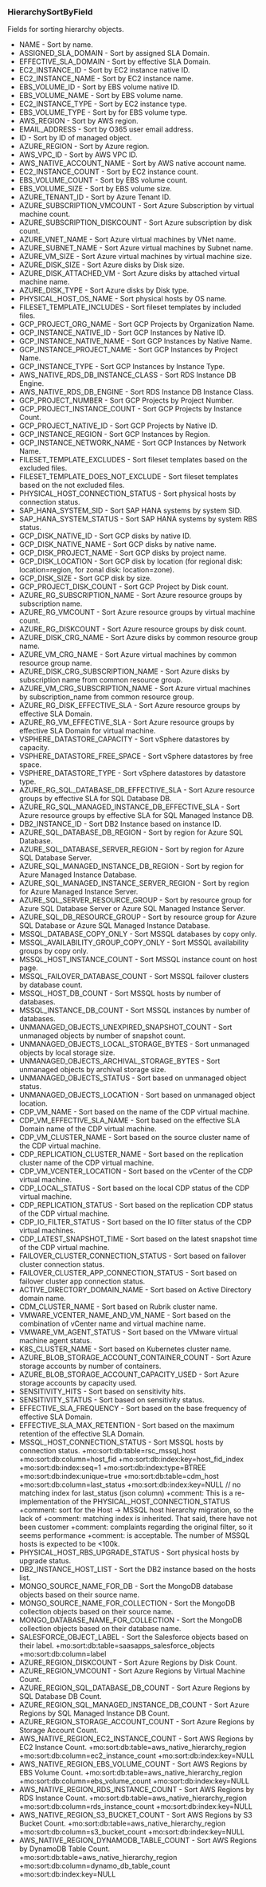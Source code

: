 ### HierarchySortByField
Fields for sorting hierarchy objects.

- NAME - Sort by name.
- ASSIGNED_SLA_DOMAIN - Sort by assigned SLA Domain.
- EFFECTIVE_SLA_DOMAIN - Sort by effective SLA Domain.
- EC2_INSTANCE_ID - Sort by EC2 instance native ID.
- EC2_INSTANCE_NAME - Sort by EC2 instance name.
- EBS_VOLUME_ID - Sort by EBS volume native ID.
- EBS_VOLUME_NAME - Sort by EBS volume name.
- EC2_INSTANCE_TYPE - Sort by EC2 instance type.
- EBS_VOLUME_TYPE - Sort by for EBS volume type.
- AWS_REGION - Sort by AWS region.
- EMAIL_ADDRESS - Sort by O365 user email address.
- ID - Sort by ID of managed object.
- AZURE_REGION - Sort by Azure region.
- AWS_VPC_ID - Sort by AWS VPC ID.
- AWS_NATIVE_ACCOUNT_NAME - Sort by AWS native account name.
- EC2_INSTANCE_COUNT - Sort by EC2 instance count.
- EBS_VOLUME_COUNT - Sort by EBS volume count.
- EBS_VOLUME_SIZE - Sort by EBS volume size.
- AZURE_TENANT_ID - Sort by Azure Tenant ID.
- AZURE_SUBSCRIPTION_VMCOUNT - Sort Azure Subscription by virtual machine count.
- AZURE_SUBSCRIPTION_DISKCOUNT - Sort Azure subscription by disk count.
- AZURE_VNET_NAME - Sort Azure virtual machines by VNet name.
- AZURE_SUBNET_NAME - Sort Azure virtual machines by Subnet name.
- AZURE_VM_SIZE - Sort Azure virtual machines by virtual machine size.
- AZURE_DISK_SIZE - Sort Azure disks by Disk size.
- AZURE_DISK_ATTACHED_VM - Sort Azure disks by attached virtual machine name.
- AZURE_DISK_TYPE - Sort Azure disks by Disk type.
- PHYSICAL_HOST_OS_NAME - Sort physical hosts by OS name.
- FILESET_TEMPLATE_INCLUDES - Sort fileset templates by included files.
- GCP_PROJECT_ORG_NAME - Sort GCP Projects by Organization Name.
- GCP_INSTANCE_NATIVE_ID - Sort GCP Instances by Native ID.
- GCP_INSTANCE_NATIVE_NAME - Sort GCP Instances by Native Name.
- GCP_INSTANCE_PROJECT_NAME - Sort GCP Instances by Project Name.
- GCP_INSTANCE_TYPE - Sort GCP Instances by Instance Type.
- AWS_NATIVE_RDS_DB_INSTANCE_CLASS - Sort RDS Instance DB Engine.
- AWS_NATIVE_RDS_DB_ENGINE - Sort RDS Instance DB Instance Class.
- GCP_PROJECT_NUMBER - Sort GCP Projects by Project Number.
- GCP_PROJECT_INSTANCE_COUNT - Sort GCP Projects by Instance Count.
- GCP_PROJECT_NATIVE_ID - Sort GCP Projects by Native ID.
- GCP_INSTANCE_REGION - Sort GCP Instances by Region.
- GCP_INSTANCE_NETWORK_NAME - Sort GCP Instances by Network Name.
- FILESET_TEMPLATE_EXCLUDES - Sort fileset templates based on the excluded files.
- FILESET_TEMPLATE_DOES_NOT_EXCLUDE - Sort fileset templates based on the not excluded files.
- PHYSICAL_HOST_CONNECTION_STATUS - Sort physical hosts by connection status.
- SAP_HANA_SYSTEM_SID - Sort SAP HANA systems by system SID.
- SAP_HANA_SYSTEM_STATUS - Sort SAP HANA systems by system RBS status.
- GCP_DISK_NATIVE_ID - Sort GCP disks by native ID.
- GCP_DISK_NATIVE_NAME - Sort GCP disks by native name.
- GCP_DISK_PROJECT_NAME - Sort GCP disks by project name.
- GCP_DISK_LOCATION - Sort GCP disk by location (for regional disk: location=region, for zonal disk: location=zone).
- GCP_DISK_SIZE - Sort GCP disk by size.
- GCP_PROJECT_DISK_COUNT - Sort GCP Project by Disk count.
- AZURE_RG_SUBSCRIPTION_NAME - Sort Azure resource groups by subscription name.
- AZURE_RG_VMCOUNT - Sort Azure resource groups by virtual machine count.
- AZURE_RG_DISKCOUNT - Sort Azure resource groups by disk count.
- AZURE_DISK_CRG_NAME - Sort Azure disks by common resource group name.
- AZURE_VM_CRG_NAME - Sort Azure virtual machines by common resource group name.
- AZURE_DISK_CRG_SUBSCRIPTION_NAME - Sort Azure disks by subscription name from common resource group.
- AZURE_VM_CRG_SUBSCRIPTION_NAME - Sort Azure virtual machines by subscription_name from common resource group.
- AZURE_RG_DISK_EFFECTIVE_SLA - Sort Azure resource groups by effective SLA Domain.
- AZURE_RG_VM_EFFECTIVE_SLA - Sort Azure resource groups by effective SLA Domain for virtual machine.
- VSPHERE_DATASTORE_CAPACITY - Sort vSphere datastores by capacity.
- VSPHERE_DATASTORE_FREE_SPACE - Sort vSphere datastores by free space.
- VSPHERE_DATASTORE_TYPE - Sort vSphere datastores by datastore type.
- AZURE_RG_SQL_DATABASE_DB_EFFECTIVE_SLA - Sort Azure resource groups by effective SLA for SQL Database DB.
- AZURE_RG_SQL_MANAGED_INSTANCE_DB_EFFECTIVE_SLA - Sort Azure resource groups by effective SLA for SQL Managed Instance DB.
- DB2_INSTANCE_ID - Sort DB2 Instance based on instance ID.
- AZURE_SQL_DATABASE_DB_REGION - Sort by region for Azure SQL Database.
- AZURE_SQL_DATABASE_SERVER_REGION - Sort by region for Azure SQL Database Server.
- AZURE_SQL_MANAGED_INSTANCE_DB_REGION - Sort by region for Azure Managed Instance Database.
- AZURE_SQL_MANAGED_INSTANCE_SERVER_REGION - Sort by region for Azure Managed Instance Server.
- AZURE_SQL_SERVER_RESOURCE_GROUP - Sort by resource group for Azure SQL Database Server or Azure SQL Managed Instance Server.
- AZURE_SQL_DB_RESOURCE_GROUP - Sort by resource group for Azure SQL Database or Azure SQL Managed Instance Database.
- MSSQL_DATABASE_COPY_ONLY - Sort MSSQL databases by copy only.
- MSSQL_AVAILABILITY_GROUP_COPY_ONLY - Sort MSSQL availability groups by copy only.
- MSSQL_HOST_INSTANCE_COUNT - Sort MSSQL instance count on host page.
- MSSQL_FAILOVER_DATABASE_COUNT - Sort MSSQL failover clusters by database count.
- MSSQL_HOST_DB_COUNT - Sort MSSQL hosts by number of databases.
- MSSQL_INSTANCE_DB_COUNT - Sort MSSQL instances by number of databases.
- UNMANAGED_OBJECTS_UNEXPIRED_SNAPSHOT_COUNT - Sort unmanaged objects by number of snapshot count.
- UNMANAGED_OBJECTS_LOCAL_STORAGE_BYTES - Sort unmanaged objects by local storage size.
- UNMANAGED_OBJECTS_ARCHIVAL_STORAGE_BYTES - Sort unmanaged objects by archival storage size.
- UNMANAGED_OBJECTS_STATUS - Sort based on unmanaged object status.
- UNMANAGED_OBJECTS_LOCATION - Sort based on unmanaged object location.
- CDP_VM_NAME - Sort based on the name of the CDP virtual machine.
- CDP_VM_EFFECTIVE_SLA_NAME - Sort based on the effective SLA Domain name of the CDP virtual machine.
- CDP_VM_CLUSTER_NAME - Sort based on the source cluster name of the CDP virtual machine.
- CDP_REPLICATION_CLUSTER_NAME - Sort based on the replication cluster name of the CDP virtual machine.
- CDP_VM_VCENTER_LOCATION - Sort based on the vCenter of the CDP virtual machine.
- CDP_LOCAL_STATUS - Sort based on the local CDP status of the CDP virtual machine.
- CDP_REPLICATION_STATUS - Sort based on the replication CDP status of the CDP virtual machine.
- CDP_IO_FILTER_STATUS - Sort based on the IO filter status of the CDP virtual machines.
- CDP_LATEST_SNAPSHOT_TIME - Sort based on the latest snapshot time of the CDP virtual machine.
- FAILOVER_CLUSTER_CONNECTION_STATUS - Sort based on failover cluster connection status.
- FAILOVER_CLUSTER_APP_CONNECTION_STATUS - Sort based on failover cluster app connection status.
- ACTIVE_DIRECTORY_DOMAIN_NAME - Sort based on Active Directory domain name.
- CDM_CLUSTER_NAME - Sort based on Rubrik cluster name.
- VMWARE_VCENTER_NAME_AND_VM_NAME - Sort based on the combination of vCenter name and virtual machine name.
- VMWARE_VM_AGENT_STATUS - Sort based on the VMware virtual machine agent status.
- K8S_CLUSTER_NAME - Sort based on Kubernetes cluster name.
- AZURE_BLOB_STORAGE_ACCOUNT_CONTAINER_COUNT - Sort Azure storage accounts by number of containers.
- AZURE_BLOB_STORAGE_ACCOUNT_CAPACITY_USED - Sort Azure storage accounts by capacity used.
- SENSITIVITY_HITS - Sort based on sensitivity hits.
- SENSITIVITY_STATUS - Sort based on sensitivity status.
- EFFECTIVE_SLA_FREQUENCY - Sort based on the base frequency of effective SLA Domain.
- EFFECTIVE_SLA_MAX_RETENTION - Sort based on the maximum retention of the effective SLA Domain.
- MSSQL_HOST_CONNECTION_STATUS - Sort MSSQL hosts by connection status.
+mo:sort:db:table=rsc_mssql_host
+mo:sort:db:column=host_fid
+mo:sort:db:index:key=host_fid_index
+mo:sort:db:index:seq=1
+mo:sort:db:index:type=BTREE
+mo:sort:db:index:unique=true
+mo:sort:db:table=cdm_host
+mo:sort:db:column=last_status
+mo:sort:db:index:key=NULL // no matching index for last_status (json column)
+comment: This is a re-implementation of the PHYSICAL_HOST_CONNECTION_STATUS
+comment: sort for the Host -> MSSQL host hierarchy migration, so the lack of
+comment: matching index is inherited. That said, there have not been customer
+comment: complaints regarding the original filter, so it seems performance
+comment: is acceptable. The number of MSSQL hosts is expected to be <100k.
- PHYSICAL_HOST_RBS_UPGRADE_STATUS - Sort physical hosts by upgrade status.
- DB2_INSTANCE_HOST_LIST - Sort the DB2 instance based on the hosts list.
- MONGO_SOURCE_NAME_FOR_DB - Sort the MongoDB database objects based on their source name.
- MONGO_SOURCE_NAME_FOR_COLLECTION - Sort the MongoDB collection objects based on their source name.
- MONGO_DATABASE_NAME_FOR_COLLECTION - Sort the MongoDB collection objects based on their database name.
- SALESFORCE_OBJECT_LABEL - Sort the Salesforce objects based on their label.
+mo:sort:db:table=saasapps_salesforce_objects
+mo:sort:db:column=label
- AZURE_REGION_DISKCOUNT - Sort Azure Regions by Disk Count.
- AZURE_REGION_VMCOUNT - Sort Azure Regions by Virtual Machine Count.
- AZURE_REGION_SQL_DATABASE_DB_COUNT - Sort Azure Regions by SQL Database DB Count.
- AZURE_REGION_SQL_MANAGED_INSTANCE_DB_COUNT - Sort Azure Regions by SQL Managed Instance DB Count.
- AZURE_REGION_STORAGE_ACCOUNT_COUNT - Sort Azure Regions by Storage Account Count.
- AWS_NATIVE_REGION_EC2_INSTANCE_COUNT - Sort AWS Regions by EC2 Instance Count.
+mo:sort:db:table=aws_native_hierarchy_region
+mo:sort:db:column=ec2_instance_count
+mo:sort:db:index:key=NULL
- AWS_NATIVE_REGION_EBS_VOLUME_COUNT - Sort AWS Regions by EBS Volume Count.
+mo:sort:db:table=aws_native_hierarchy_region
+mo:sort:db:column=ebs_volume_count
+mo:sort:db:index:key=NULL
- AWS_NATIVE_REGION_RDS_INSTANCE_COUNT - Sort AWS Regions by RDS Instance Count.
+mo:sort:db:table=aws_native_hierarchy_region
+mo:sort:db:column=rds_instance_count
+mo:sort:db:index:key=NULL
- AWS_NATIVE_REGION_S3_BUCKET_COUNT - Sort AWS Regions by S3 Bucket Count.
+mo:sort:db:table=aws_native_hierarchy_region
+mo:sort:db:column=s3_bucket_count
+mo:sort:db:index:key=NULL
- AWS_NATIVE_REGION_DYNAMODB_TABLE_COUNT - Sort AWS Regions by DynamoDB Table Count.
+mo:sort:db:table=aws_native_hierarchy_region
+mo:sort:db:column=dynamo_db_table_count
+mo:sort:db:index:key=NULL
